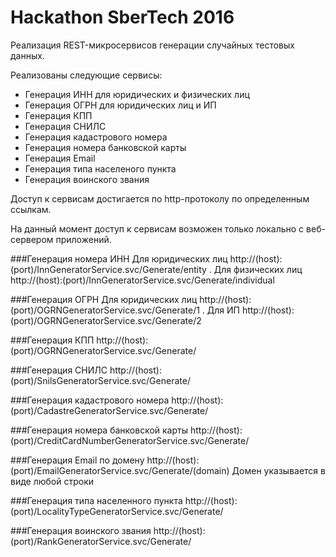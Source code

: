 # Hackathon SberTech 2016
Реализация REST-микросервисов генерации случайных тестовых данных.

Реализованы следующие сервисы:
* Генерация ИНН для юридических и физических лиц
* Генерация ОГРН для юридических лиц и ИП
* Генерация КПП
* Генерация СНИЛС
* Генерация кадастрового номера
* Генерация номера банковской карты
* Генерация Email
* Генерация типа населеного пункта
* Генерация воинского звания

Доступ к сервисам достигается по http-протоколу по определенным ссылкам.

На данный момент доступ к сервисам возможен только локально с веб-сервером приложений.

###Генерация номера ИНН
Для юридических лиц http://(host):(port)/InnGeneratorService.svc/Generate/entity .
Для физических лиц http://(host):(port)/InnGeneratorService.svc/Generate/individual

###Генерация ОГРН
Для юридических лиц http://(host):(port)/OGRNGeneratorService.svc/Generate/1 .
Для ИП http://(host):(port)/OGRNGeneratorService.svc/Generate/2

###Генерация КПП
http://(host):(port)/OGRNGeneratorService.svc/Generate/

###Генерация СНИЛС
http://(host):(port)/SnilsGeneratorService.svc/Generate/

###Генерация кадастрового номера
http://(host):(port)/CadastreGeneratorService.svc/Generate/

###Генерация номера банковской карты
http://(host):(port)/CreditCardNumberGeneratorService.svc/Generate/

###Генерация Email по домену
http://(host):(port)/EmailGeneratorService.svc/Generate/(domain) 
Домен указывается в виде любой строки

###Генерация типа населенного пункта
http://(host):(port)/LocalityTypeGeneratorService.svc/Generate/

###Генерация воинского звания
http://(host):(port)/RankGeneratorService.svc/Generate/








